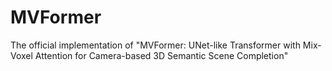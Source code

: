 # MVFormer
The official implementation of "MVFormer: UNet-like Transformer with Mix-Voxel Attention for Camera-based 3D Semantic Scene Completion"
